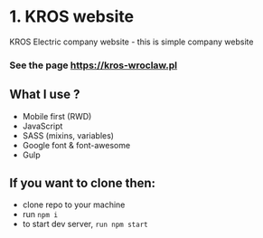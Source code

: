 # 1. KROS website

KROS Electric company website - this is simple company website

### See the page https://kros-wroclaw.pl

## What I use ?

- Mobile first (RWD)
- JavaScript
- SASS (mixins, variables)
- Google font & font-awesome
- Gulp

## If you want to clone then:

- clone repo to your machine
- run `npm i`
- to start dev server, `run npm start`
